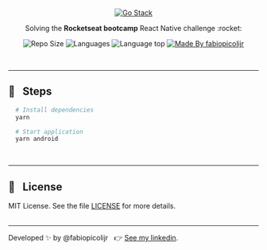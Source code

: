 <br />
<p align="center">
  <a href="https://rocketseat.com.br/gostack">
    <img alt="Go Stack" title="Go Stack" src="https://ik.imagekit.io/fabiopicolijr/go-stack_dCsK74Wtc.jpg" />
  </a>
</p>
<p align="center">Solving the <b>Rocketseat bootcamp</b> React Native challenge :rocket:</p>

<p align="center">
  <img alt="Repo Size" title="Repo Size" src="https://img.shields.io/github/repo-size/fabiopicolijr/gostack-challenge-react-native-fundamentals?color=282A36" />
  <img alt="Languages" title="Languages" src="https://img.shields.io/github/languages/count/fabiopicolijr/gostack-challenge-react-native-fundamentals?color=282A36" />
  <img alt="Language top" title="Language top" title="Made By fabiopicolijr"  src="https://img.shields.io/github/languages/top/fabiopicolijr/gostack-challenge-react-native-fundamentals?color=282A36" />
  <a href="https://github.com/fabiopicolijr">
    <img alt="Made By fabiopicolijr" title="Made By fabiopicolijr" src="https://img.shields.io/badge/made%20by-fabiopicolijr-917ECE" alt="Made by fabiopicolijr">
  <a>
</p>
<br />

---

## :running: &nbsp;&nbsp;Steps
```bash
  # Install dependencies
  yarn

  # Start application
  yarn android
```
<br />

---

## :memo: &nbsp;&nbsp;License

MIT License. See the file [LICENSE](LICENSE.md) for more details.
<br />
<br />

---

Developed :sparkles: by @fabiopicolijr &nbsp;&nbsp;:point_right: [See my linkedin](http://www.linkedin.com/in/fabiopicolijr).
